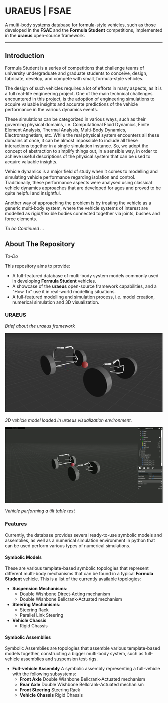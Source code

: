 # **URAEUS** | FSAE

A multi-body systems database for formula-style vehicles, such as those developed in the **FSAE** and the **Formula Student** competitions, implemented in the **uraeus** open-source framework.

----------------

## Introduction

Formula Student is a series of competitions that challenge teams of university undergraduate and graduate students to conceive, design, fabricate, develop, and compete with small, formula-style vehicles.

The design of such vehicles requires a lot of efforts in many aspects, as it is a full real-life engineering project. One of the main technical challenges encountered in this project, is the adoption of engineering simulations to acquire valuable insights and accurate predictions of the vehicle performance in the various dynamics events.

These simulations can be categorized in various ways, such as their governing physical domains, i.e. Computational Fluid Dynamics, Finite Element Analysis, Thermal Analysis, Multi-Body Dynamics, Electromagnetism, etc.
While the real physical system encounters all these domains at once, it can be almost impossible to include all these interactions together in a single simulation instance. So, we adopt the concept of abstraction to simplify things out, in a sensible way, in order to achieve useful descriptions of the physical system that can be used to acquire valuable insights.

Vehicle dynamics is a major field of study when it comes to modelling and simulating vehicle performance regarding isolation and control. Traditionally, these performance aspects were analysed using classical vehicle dynamics approaches that are developed for ages and proved to be quite helpful and insightful.

Another way of approaching the problem is by treating the vehicle as a generic multi-body system, where the vehicle systems of interest are modelled as rigid/flexible bodies connected together via joints, bushes and force elements.

*To be Continued ...*

## About The Repository

*To-Do*

This repository aims to provide:

- A full-featured database of multi-body system models commonly used in developing **Formula Student** vehicles.
- A showcase of the **uraeus** open-source framework capabilities, and a "How To" use it in real-world modelling situations.
- A full-featured modelling and simulation process, i.e. model creation, numerical simulation and 3D visualization.

### URAEUS

*Brief about the uraeus framework*

![vehicle visual](readme_materials/sample_vehicle_3D.png)

*3D vehicle model loaded in uraeus visualization environment.*

![Tilt table test](readme_materials/tilt_table_test.gif)

*Vehicle performing a tilt table test*



### Features

Currently, the database provides several ready-to-use symbolic models and assemblies, as well as a numerical simulation environment in python that can be used perform various types of numerical simulations. 

#### Symbolic Models
These are various template-based symbolic topologies that represent different multi-body mechanisms that can be found in a typical **Formula Student** vehicle. 
This is a list of the currently available topologies:

- **Suspension Mechanisms**:
  - Double Wishbone Direct-Acting mechanism
  - Double Wishbone Bellcrank-Actuated mechanism
- **Steering Mechanisms**:
  - Steering Rack
  - Parallel Link Steering
- **Vehicle Chassis**
  - Rigid Chassis



#### Symbolic Assemblies

Symbolic Assemblies are topologies that assemble various template-based models together, constructing a bigger multi-body system, such as full-vehicle assemblies and suspension test-rigs.

- **Full-vehicle Assembly**
  A symbolic assembly representing a full-vehicle with the following subsystems:
  - **Front Axle**
    Double Wishbone Bellcrank-Actuated mechanism
  - **Rear Axle**
    Double Wishbone Bellcrank-Actuated mechanism
  - **Front Steering**
    Steering Rack
  - **Vehicle Chassis**
    Rigid Chassis

